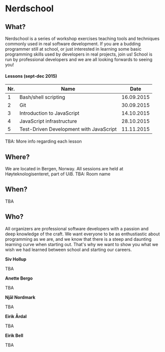 # Nerdschool

## What?

Nerdschool is a series of workshop exercises teaching tools and techniques commonly used in real software development. If you are a budding programmer still at school, or just interested in learning some basic programming skills used by developers in real projects, join us! School is run by professional developers and we are all looking forwards to seeing you!

#### Lessons (sept-dec 2015)

Nr. | Name | Date
----|------|-------
1   | Bash/shell scripting | 16.09.2015
2   | Git | 30.09.2015
3   | Introduction to JavaScript | 14.10.2015
4   | JavaScript infrastructure | 28.10.2015
5   | Test-Driven Development with JavaScript | 11.11.2015

TBA: More info regarding each lesson

## Where?

We are located in Bergen, Norway. All sessions are held at Høyteknologisenteret, part of UiB.
TBA: Room name

## When?

TBA

## Who?

All organizers are professional software developers with a passion and deep knowledge of the craft. We want everyone to be as enthustiastic about programming as we are, and we know that there is a steep and daunting learning curve when starting out. That's why we want to show you what we wish we had learned between school and starting our careers.

**Siv Hollup**

TBA

**Anette Bergo**

TBA

**Njål Nordmark**

TBA

**Eirik Årdal**

TBA

**Eirik Bell**

TBA
